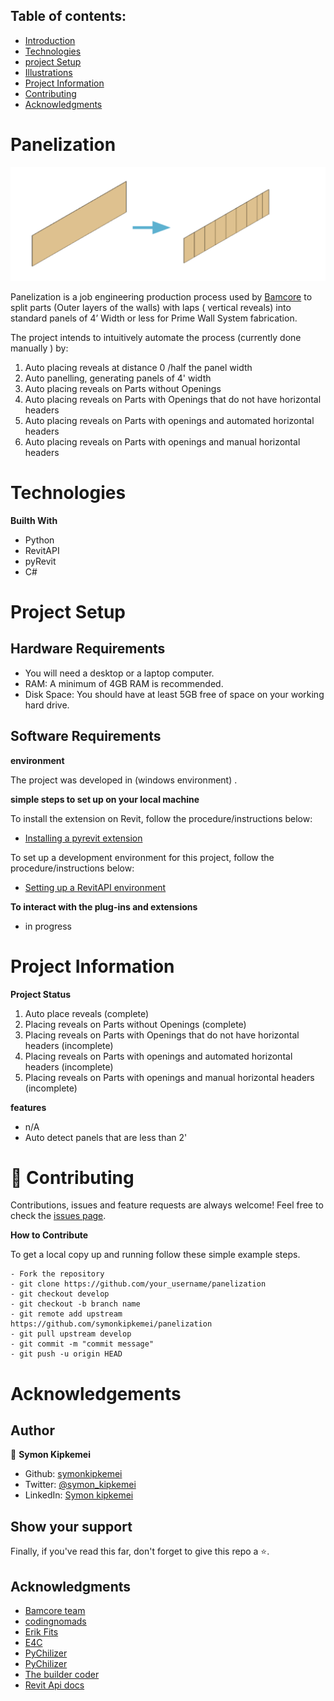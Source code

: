 
## Table of contents:
- [Introduction](#intro)
- [Technologies](#tech)
- [project Setup](#projo)
- [Illustrations](#illus)
- [Project Information](#info)
- [Contributing](#contri)
- [Acknowledgments](#know)

<INTRODUCTION>

<h1 id="intro">Panelization</h1>


![Alt text](image.png)

Panelization is a job engineering production process used by [Bamcore](https://www.bamcore.com/) to
split parts (Outer layers of the walls) with laps ( vertical reveals) into standard panels of 4’ Width  or less for 
Prime Wall System fabrication.

The project intends to intuitively automate the process (currently done manually ) by:

1. Auto placing reveals at distance 0 /half the panel width
2. Auto panelling, generating panels of 4' width
3. Auto placing reveals on Parts without Openings
4. Auto placing reveals on Parts with Openings that do not have horizontal headers
5. Auto placing reveals on Parts with openings and automated horizontal headers
6. Auto placing reveals on Parts with openings and manual horizontal headers


<TECHNOLOGIES>

<h1 id="tech">Technologies</h1>

**Builth With**
- Python
- RevitAPI
- pyRevit
- C#


<PROJECT-SETUP>

<h1 id="projo">Project Setup</h1>


## Hardware Requirements
- You will need a desktop or a laptop computer.
- RAM: A minimum of 4GB RAM is recommended.
- Disk Space: You should have at least 5GB free of space on your working hard drive.

## Software Requirements

**environment**

The project was developed in (windows environment) .

**simple steps to set up on your local machine**

To install the extension on Revit, follow the procedure/instructions below:
- [Installing a pyrevit extension](https://kipkemei.hashnode.dev/installing-a-pyrevit-extension)


To set up a development environment for this project, follow the procedure/instructions below:
- [Setting up a RevitAPI environment](https://kipkemei.hashnode.dev/setting-up-revit-api-development-environment-in-vs-code)


**To interact with the plug-ins and extensions**

- in progress



<PROJECT-INFORMATION>

<h1 id="info">Project Information</h1>

**Project Status**
1. Auto place reveals (complete)
2. Placing reveals on Parts without Openings (complete)
3. Placing reveals on Parts with Openings that do not have horizontal headers (incomplete)
4. Placing reveals on Parts with openings and automated horizontal headers (incomplete)
5. Placing reveals on Parts with openings and manual horizontal headers (incomplete)

**features**
- n/A 
- Auto detect panels that are less than 2'

<CONTRIBUTING>

<h1 id="contri">🤝 Contributing</h1>

Contributions, issues and feature requests are always welcome!
Feel free to check the [issues page](https://github.com/symonkipkemei/panelization/issues).


**How to Contribute**

To get a local copy up and running follow these simple example steps.

```
- Fork the repository
- git clone https://github.com/your_username/panelization
- git checkout develop
- git checkout -b branch name
- git remote add upstream https://github.com/symonkipkemei/panelization
- git pull upstream develop
- git commit -m "commit message"
- git push -u origin HEAD
```


<ACKNOWLEDGMENTS>

<h1 id="know">Acknowledgements</h1>

## Author

👤 **Symon Kipkemei**

- Github: [symonkipkemei](https://github.com/symonkipkemei)
- Twitter: [@symon_kipkemei](https://twitter.com/symon_kipkemei)
- LinkedIn: [Symon kipkemei](https://www.linkedin.com/in/symon-kipkemei/)


## Show your support

Finally, if you've read this far, don't forget to give this repo a ⭐️. 


## Acknowledgments

- [Bamcore team ](https://www.bamcore.com/)
- [codingnomads](https://codingnomads.co/)
- [Erik Fits](https://www.youtube.com/@ErikFrits)
- [E4C](https://www.engineeringforchange.org/)
- [PyChilizer](https://www.youtube.com/@archilizer2946)
- [PyChilizer](https://www.youtube.com/@archilizer2946)
- [The builder coder](https://thebuildingcoder.typepad.com/blog/)
- [Revit Api docs](https://www.revitapidocs.com/)